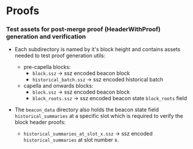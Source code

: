 # Proofs

### Test assets for post-merge proof (HeaderWithProof) generation and verification
- Each subdirectory is named by it's block height and contains assets needed to test proof generation utils:
  - pre-capella blocks:
    - `block.ssz` -> ssz encoded beacon block
    - `historical_batch.ssz` -> ssz encoded historical batch
  - capella and onwards blocks:
    - `block.ssz` -> ssz encoded beacon block
    - `block_roots.ssz` -> ssz encoded beacon state `block_roots` field

- The `beacon_data` directory also holds the beacon state field `historical_summaries` at a specific slot which is required to verify the block header proofs:
  - `historical_summaries_at_slot_x.ssz` -> ssz encoded `historical_summaries` at slot number x.
